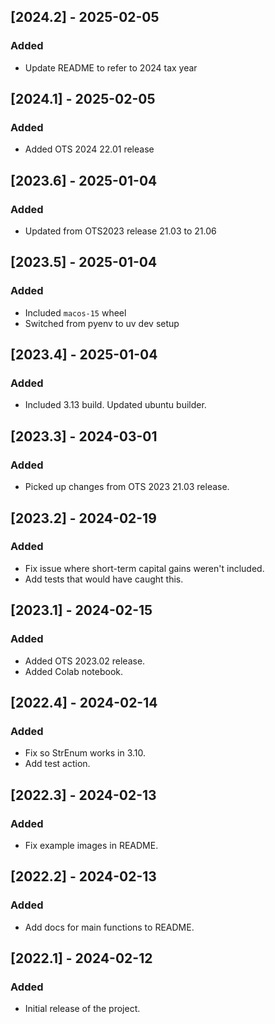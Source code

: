## [2024.2] - 2025-02-05
### Added
- Update README to refer to 2024 tax year

## [2024.1] - 2025-02-05
### Added
- Added OTS 2024 22.01 release

## [2023.6] - 2025-01-04
### Added
- Updated from OTS2023 release 21.03 to 21.06

## [2023.5] - 2025-01-04
### Added
- Included `macos-15` wheel
- Switched from pyenv to uv dev setup

## [2023.4] - 2025-01-04
### Added
- Included 3.13 build. Updated ubuntu builder.

## [2023.3] - 2024-03-01
### Added
- Picked up changes from OTS 2023 21.03 release.

## [2023.2] - 2024-02-19
### Added
- Fix issue where short-term capital gains weren't included.
- Add tests that would have caught this.

## [2023.1] - 2024-02-15
### Added
- Added OTS 2023.02 release.
- Added Colab notebook.

## [2022.4] - 2024-02-14
### Added
- Fix so StrEnum works in 3.10.
- Add test action.

## [2022.3] - 2024-02-13
### Added
- Fix example images in README.

## [2022.2] - 2024-02-13
### Added
- Add docs for main functions to README.

## [2022.1] - 2024-02-12
### Added
- Initial release of the project.
